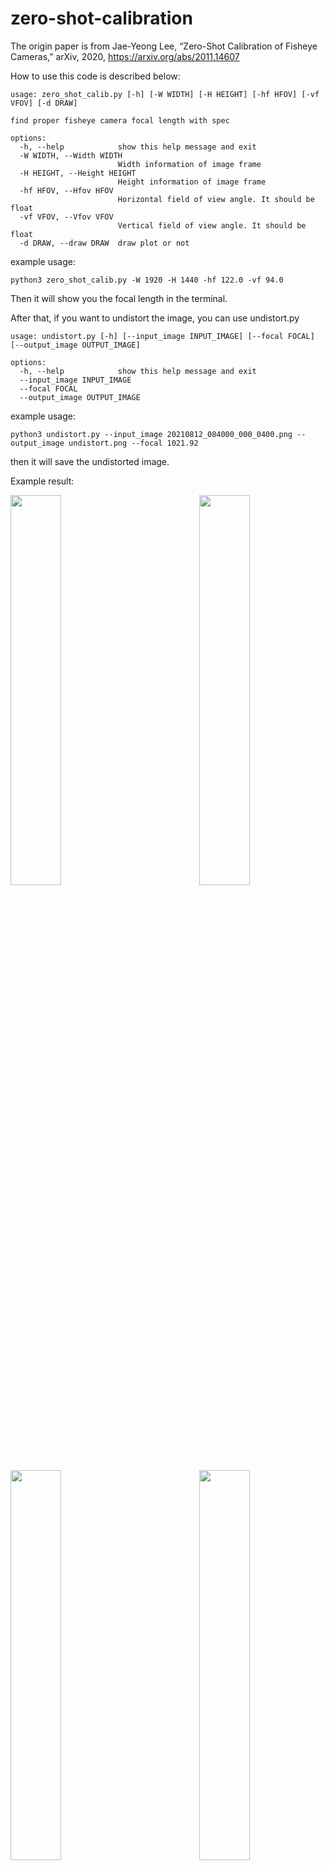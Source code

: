 # zero-shot-calibration

The origin paper is from Jae-Yeong Lee, “Zero-Shot Calibration of Fisheye Cameras,”
arXiv, 2020, https://arxiv.org/abs/2011.14607

How to use this code is described below:

```shell
usage: zero_shot_calib.py [-h] [-W WIDTH] [-H HEIGHT] [-hf HFOV] [-vf VFOV] [-d DRAW]

find proper fisheye camera focal length with spec

options:
  -h, --help            show this help message and exit
  -W WIDTH, --Width WIDTH
                        Width information of image frame
  -H HEIGHT, --Height HEIGHT
                        Height information of image frame
  -hf HFOV, --Hfov HFOV
                        Horizontal field of view angle. It should be float
  -vf VFOV, --Vfov VFOV
                        Vertical field of view angle. It should be float
  -d DRAW, --draw DRAW  draw plot or not
```

example usage:
```shell
python3 zero_shot_calib.py -W 1920 -H 1440 -hf 122.0 -vf 94.0
```

Then it will show you the focal length in the terminal.

After that, if you want to undistort the image, you can use undistort.py

```shell
usage: undistort.py [-h] [--input_image INPUT_IMAGE] [--focal FOCAL] [--output_image OUTPUT_IMAGE]

options:
  -h, --help            show this help message and exit
  --input_image INPUT_IMAGE
  --focal FOCAL
  --output_image OUTPUT_IMAGE
```

example usage:
```shell
python3 undistort.py --input_image 20210812_084000_000_0400.png --output_image undistort.png --focal 1021.92
```

then it will save the undistorted image.

Example result:

<img src="20210812_084000_000_0400_undistort.png" align="left"  width = "40%" height = "40%">
<img src="20210812_084000_000_0500_undistort.png" align="right" width = "40%" height = "40%">
<img src="20210812_084000_000_0600_undistort.png" align="left"  width = "40%" height = "40%">
<img src="20210812_084000_000_0700_undistort.png" align="right" width = "40%" height = "40%">
